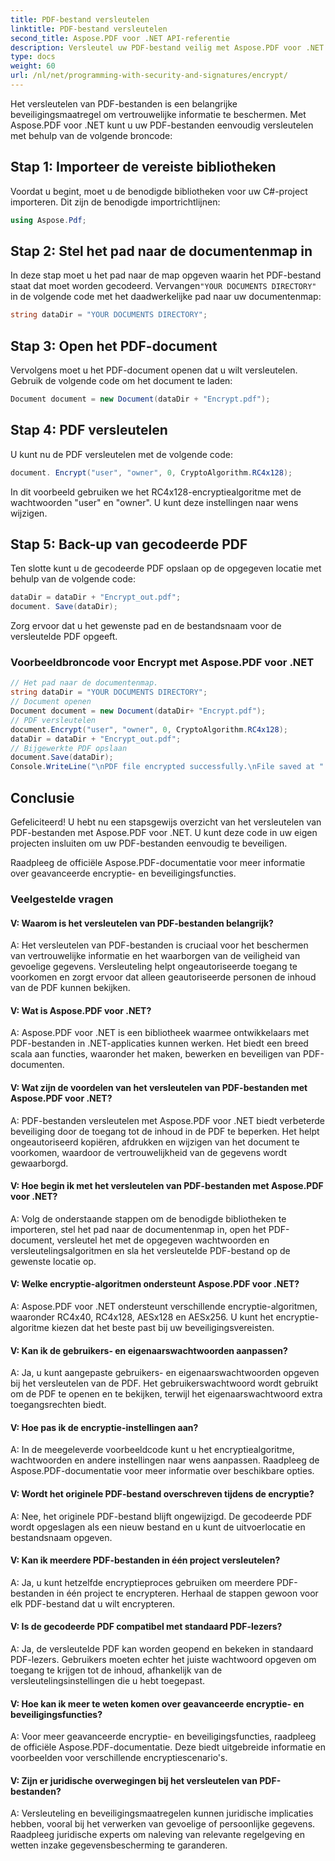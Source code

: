 ```yaml
---
title: PDF-bestand versleutelen
linktitle: PDF-bestand versleutelen
second_title: Aspose.PDF voor .NET API-referentie
description: Versleutel uw PDF-bestand veilig met Aspose.PDF voor .NET.
type: docs
weight: 60
url: /nl/net/programming-with-security-and-signatures/encrypt/
---
```

Het versleutelen van PDF-bestanden is een belangrijke beveiligingsmaatregel om vertrouwelijke informatie te beschermen. Met Aspose.PDF voor .NET kunt u uw PDF-bestanden eenvoudig versleutelen met behulp van de volgende broncode:

## Stap 1: Importeer de vereiste bibliotheken

Voordat u begint, moet u de benodigde bibliotheken voor uw C#-project importeren. Dit zijn de benodigde importrichtlijnen:

```csharp
using Aspose.Pdf;
```

## Stap 2: Stel het pad naar de documentenmap in

 In deze stap moet u het pad naar de map opgeven waarin het PDF-bestand staat dat moet worden gecodeerd. Vervangen`"YOUR DOCUMENTS DIRECTORY"` in de volgende code met het daadwerkelijke pad naar uw documentenmap:

```csharp
string dataDir = "YOUR DOCUMENTS DIRECTORY";
```

## Stap 3: Open het PDF-document

Vervolgens moet u het PDF-document openen dat u wilt versleutelen. Gebruik de volgende code om het document te laden:

```csharp
Document document = new Document(dataDir + "Encrypt.pdf");
```

## Stap 4: PDF versleutelen

U kunt nu de PDF versleutelen met de volgende code:

```csharp
document. Encrypt("user", "owner", 0, CryptoAlgorithm.RC4x128);
```

In dit voorbeeld gebruiken we het RC4x128-encryptiealgoritme met de wachtwoorden "user" en "owner". U kunt deze instellingen naar wens wijzigen.

## Stap 5: Back-up van gecodeerde PDF

Ten slotte kunt u de gecodeerde PDF opslaan op de opgegeven locatie met behulp van de volgende code:

```csharp
dataDir = dataDir + "Encrypt_out.pdf";
document. Save(dataDir);
```

Zorg ervoor dat u het gewenste pad en de bestandsnaam voor de versleutelde PDF opgeeft.

### Voorbeeldbroncode voor Encrypt met Aspose.PDF voor .NET 
```csharp
// Het pad naar de documentenmap.
string dataDir = "YOUR DOCUMENTS DIRECTORY";
// Document openen
Document document = new Document(dataDir+ "Encrypt.pdf");
// PDF versleutelen
document.Encrypt("user", "owner", 0, CryptoAlgorithm.RC4x128);
dataDir = dataDir + "Encrypt_out.pdf";
// Bijgewerkte PDF opslaan
document.Save(dataDir);
Console.WriteLine("\nPDF file encrypted successfully.\nFile saved at " + dataDir);
```

## Conclusie

Gefeliciteerd! U hebt nu een stapsgewijs overzicht van het versleutelen van PDF-bestanden met Aspose.PDF voor .NET. U kunt deze code in uw eigen projecten insluiten om uw PDF-bestanden eenvoudig te beveiligen.

Raadpleeg de officiële Aspose.PDF-documentatie voor meer informatie over geavanceerde encryptie- en beveiligingsfuncties.

### Veelgestelde vragen

#### V: Waarom is het versleutelen van PDF-bestanden belangrijk?

A: Het versleutelen van PDF-bestanden is cruciaal voor het beschermen van vertrouwelijke informatie en het waarborgen van de veiligheid van gevoelige gegevens. Versleuteling helpt ongeautoriseerde toegang te voorkomen en zorgt ervoor dat alleen geautoriseerde personen de inhoud van de PDF kunnen bekijken.

#### V: Wat is Aspose.PDF voor .NET?

A: Aspose.PDF voor .NET is een bibliotheek waarmee ontwikkelaars met PDF-bestanden in .NET-applicaties kunnen werken. Het biedt een breed scala aan functies, waaronder het maken, bewerken en beveiligen van PDF-documenten.

#### V: Wat zijn de voordelen van het versleutelen van PDF-bestanden met Aspose.PDF voor .NET?

A: PDF-bestanden versleutelen met Aspose.PDF voor .NET biedt verbeterde beveiliging door de toegang tot de inhoud in de PDF te beperken. Het helpt ongeautoriseerd kopiëren, afdrukken en wijzigen van het document te voorkomen, waardoor de vertrouwelijkheid van de gegevens wordt gewaarborgd.

#### V: Hoe begin ik met het versleutelen van PDF-bestanden met Aspose.PDF voor .NET?

A: Volg de onderstaande stappen om de benodigde bibliotheken te importeren, stel het pad naar de documentenmap in, open het PDF-document, versleutel het met de opgegeven wachtwoorden en versleutelingsalgoritmen en sla het versleutelde PDF-bestand op de gewenste locatie op.

#### V: Welke encryptie-algoritmen ondersteunt Aspose.PDF voor .NET?

A: Aspose.PDF voor .NET ondersteunt verschillende encryptie-algoritmen, waaronder RC4x40, RC4x128, AESx128 en AESx256. U kunt het encryptie-algoritme kiezen dat het beste past bij uw beveiligingsvereisten.

#### V: Kan ik de gebruikers- en eigenaarswachtwoorden aanpassen?

A: Ja, u kunt aangepaste gebruikers- en eigenaarswachtwoorden opgeven bij het versleutelen van de PDF. Het gebruikerswachtwoord wordt gebruikt om de PDF te openen en te bekijken, terwijl het eigenaarswachtwoord extra toegangsrechten biedt.

#### V: Hoe pas ik de encryptie-instellingen aan?

A: In de meegeleverde voorbeeldcode kunt u het encryptiealgoritme, wachtwoorden en andere instellingen naar wens aanpassen. Raadpleeg de Aspose.PDF-documentatie voor meer informatie over beschikbare opties.

#### V: Wordt het originele PDF-bestand overschreven tijdens de encryptie?

A: Nee, het originele PDF-bestand blijft ongewijzigd. De gecodeerde PDF wordt opgeslagen als een nieuw bestand en u kunt de uitvoerlocatie en bestandsnaam opgeven.

#### V: Kan ik meerdere PDF-bestanden in één project versleutelen?

A: Ja, u kunt hetzelfde encryptieproces gebruiken om meerdere PDF-bestanden in één project te encrypteren. Herhaal de stappen gewoon voor elk PDF-bestand dat u wilt encrypteren.

#### V: Is de gecodeerde PDF compatibel met standaard PDF-lezers?

A: Ja, de versleutelde PDF kan worden geopend en bekeken in standaard PDF-lezers. Gebruikers moeten echter het juiste wachtwoord opgeven om toegang te krijgen tot de inhoud, afhankelijk van de versleutelingsinstellingen die u hebt toegepast.

#### V: Hoe kan ik meer te weten komen over geavanceerde encryptie- en beveiligingsfuncties?

A: Voor meer geavanceerde encryptie- en beveiligingsfuncties, raadpleeg de officiële Aspose.PDF-documentatie. Deze biedt uitgebreide informatie en voorbeelden voor verschillende encryptiescenario's.

#### V: Zijn er juridische overwegingen bij het versleutelen van PDF-bestanden?

A: Versleuteling en beveiligingsmaatregelen kunnen juridische implicaties hebben, vooral bij het verwerken van gevoelige of persoonlijke gegevens. Raadpleeg juridische experts om naleving van relevante regelgeving en wetten inzake gegevensbescherming te garanderen.